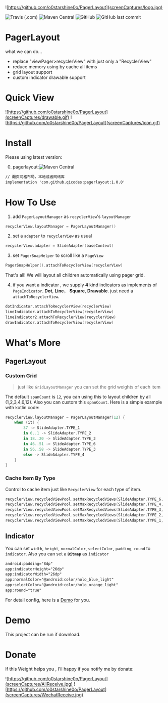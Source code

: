 ![https://github.com/o0starshine0o/PagerLayout](screenCaptures/logo.jpg)

![Travis (.com)](https://img.shields.io/travis/com/o0starshine0o/PagerLayout)
![Maven Central](https://img.shields.io/maven-central/v/com.github.qicodes/pagerlayout)
![GitHub](https://img.shields.io/github/license/o0starshine0o/PagerLayout)
![GitHub last commit](https://img.shields.io/github/last-commit/o0starshine0o/PagerLayout)

# PagerLayout

what we can do...
* replace "viewPager>recyclerView" with just only a "RecyclerView"
* reduce memory using by cache all items
* grid layout support
* custom indicator drawable support

# Quick View

![https://github.com/o0starshine0o/PagerLayout](screenCaptures/drawable.gif)
![https://github.com/o0starshine0o/PagerLayout](screenCaptures/icon.gif)
# Install
Please using latest version:

0. pagerlayout:![Maven Central](https://img.shields.io/maven-central/v/com.github.qicodes/pagerlayout)
```xml
// 翻页网格布局，本地或者网络库
implementation 'com.github.qicodes:pagerlayout:1.0.0'
```

# How To Use

1. add `PagerLayoutManager` as `recyclerView`'s `layoutManager`
```kotlin
recyclerView.layoutManager = PagerLayoutManager()
```
2. set a `adapter` to `recyclerView` as usual
```kotlin
recyclerView.adapter = SlideAdapter(baseContext)
```
3. set `PagerSnapHelper` to scroll like a `PageView`
```kotlin
PagerSnapHelper().attachToRecyclerView(recyclerView)
```

That's all!
We will layout all children automatically using pager grid.

4. if you want a indicator , we supply **4** kind indicators as implements of `PageIndicator`. **Dot**, **Line**， **Square**, **Drawable**. 
just need a `attachToRecyclerView`.
```kotlin
dotIndicator.attachToRecyclerView(recyclerView)
lineIndicator.attachToRecyclerView(recyclerView)
lineIndicator2.attachToRecyclerView(recyclerView)
drawIndicator.attachToRecyclerView(recyclerView)
```

# What's More

## PagerLayout

### Custom Grid
> just like `GridLayoutManager` you can set the grid weights of each item

The default `spanCount` is `12`, you can using this to layout children by all (1,2,3,4,6,12). Also you can custom this `spanCount`. 
Here is a simple example with kotlin code:
```kotlin
recyclerView.layoutManager = PagerLayoutManager(12) {
    when (it) {
        37 -> SlideAdapter.TYPE_1
        in 0..1 -> SlideAdapter.TYPE_2
        in 18..20 -> SlideAdapter.TYPE_3
        in 46..51 -> SlideAdapter.TYPE_6
        in 56..58 -> SlideAdapter.TYPE_3
        else -> SlideAdapter.TYPE_4
    }
}
```

### Cache Item By Type
Control to cache item just like `RecyclerView` for each type of item.
```kotlin
recyclerView.recycledViewPool.setMaxRecycledViews(SlideAdapter.TYPE_6, 20)
recyclerView.recycledViewPool.setMaxRecycledViews(SlideAdapter.TYPE_4, 20)
recyclerView.recycledViewPool.setMaxRecycledViews(SlideAdapter.TYPE_3, 4)
recyclerView.recycledViewPool.setMaxRecycledViews(SlideAdapter.TYPE_2, 4)
recyclerView.recycledViewPool.setMaxRecycledViews(SlideAdapter.TYPE_1, 4)
```

## Indicator

You can set `width`, `height`, `normalColor`, `selectColor`, `padding`, `round` to `indicator`. 
Also you can set a **`Bitmap`** as `indicator`
```xml
android:padding="8dp"
app:indicatorHeight="26dp"
app:indicatorWidth="26dp"
app:normalColor="@android:color/holo_blue_light"
app:selectColor="@android:color/holo_orange_light"
app:round="true"
```
For detail config, here is a [Demo](https://github.com/o0starshine0o/PagerLayout/blob/master/app/src/main/res/layout/activity_main.xml) for you.


# Demo
This project can be run if download.

# Donate
If this Weight helps you , I'll happy if you notify me by donate:

![https://github.com/o0starshine0o/PagerLayout](screenCaptures/AliReceive.jpg)
![https://github.com/o0starshine0o/PagerLayout](screenCaptures/WechatReceive.jpg)
